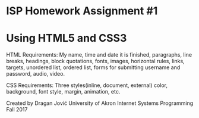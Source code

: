 # ISP Homework Assignment #1
# Using HTML5 and CSS3

HTML Requirements: My name, time and date it is finished, 
paragraphs, line breaks, headings, block quotations, fonts, images,
horizontal rules, links, targets, unordered list, ordered list,
forms for submitting username and password, audio, video.

CSS Requirements: Three styles(inline, document, external)
color, background, font style, margin, animation, etc.

Created by Dragan Jović
University of Akron
Internet Systems Programming Fall 2017

